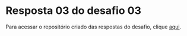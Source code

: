 # Resposta 03 do desafio 03


Para acessar o repositório criado das respostas do desafio, clique 
[aqui](https://github.com/JGGrande/atividade-em-sala).